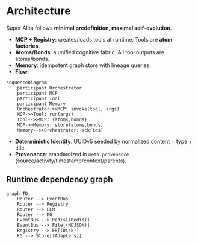 # Architecture

Super Alita follows **minimal predefinition, maximal self-evolution**.

- **MCP + Registry**: creates/loads tools at runtime. Tools are **atom factories**.
- **Atoms/Bonds**: a unified cognitive fabric. All tool outputs are atoms/bonds.
- **Memory**: idempotent graph store with lineage queries.
- **Flow**:

```mermaid
sequenceDiagram
    participant Orchestrator
    participant MCP
    participant Tool
    participant Memory
    Orchestrator->>MCP: invoke(tool, args)
    MCP->>Tool: run(args)
    Tool-->>MCP: {atoms,bonds}
    MCP->>Memory: store(atoms,bonds)
    Memory-->>Orchestrator: ack(ids)
```

- **Deterministic Identity**: UUIDv5 seeded by normalized content + type + title.
- **Provenance**: standardized in `meta.provenance` (source/activity/timestamp/context/parents).

## Runtime dependency graph

```mermaid
graph TD
    Router --> EventBus
    Router --> Registry
    Router --> LLM
    Router --> KG
    EventBus --> Redis[(Redis)]
    EventBus --> File[(NDJSON)]
    Registry --> FS[(Disk)]
    KG --> Store[(Adapters)]
```
